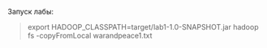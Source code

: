 Запуск лабы:
>export HADOOP_CLASSPATH=target/lab1-1.0-SNAPSHOT.jar
>hadoop fs -copyFromLocal warandpeace1.txt
>
